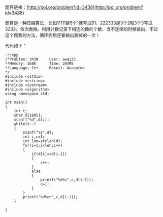 <!--
.. title: POJ 3438 Look and Say C语言版
.. slug: poj-3438
.. date: 2013-04-07T08:28:24+08:00
.. tags:
.. link:
.. description:
.. type: text
-->

题目链接：[http://poj.org/problem?id=3438](http://poj.org/problem?id=3438)


题目是一种压缩算法，比如11111是5个1就写成51，222333是3个2和3个3写成3233。依次类推。利用计数记录下相连的数的个数，当不连续的时候输出，不过这个题我的方法，循环完后还要输出漏掉的一次！


代码如下：

	:::cpp
	/*Problem: 3438		User: awq123
	**Memory: 168K		Time: 204MS
	**Language: C++		Result: Accepted
	*/
	#include <cstdio>
	#include <cstring>
	#include <iostream>
	#include <algorithm>
	using namespace std;

	int main()
	{
		int t;
		char d[1005];
		scanf("%d",&t;);
		while(t--)
		{
			scanf("%s",d);
			int i,c=1;
			int len=strlen(d);
			for(i=1;i<len;i++)
			{
				if(d[i]==d[i-1])
				{
					c++;
				}
				else
				{
					printf("%d%c",c,d[i-1]);
					c=1;
				}
			}
			printf("%d%cn",c,d[i-1]);
		}

	}
